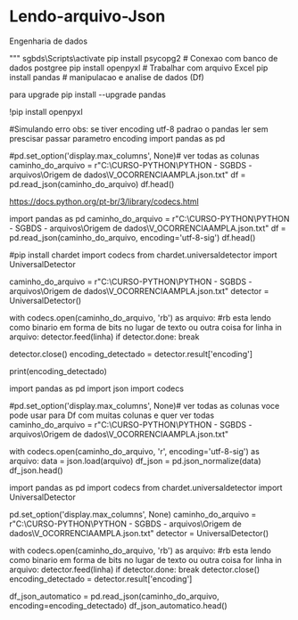# Lendo-arquivo-Json
Engenharia de dados

"""
sgbds\Scripts\activate
pip install psycopg2  # Conexao com banco de dados postgree
pip install openpyxl  # Trabalhar com arquivo Excel
pip install pandas    # manipulacao e analise de dados (Df)

para upgrade 
pip install --upgrade pandas

!pip install openpyxl

#Simulando erro obs: se tiver encoding utf-8 padrao o pandas ler sem prescisar passar parametro encoding
import pandas as pd

#pd.set_option('display.max_columns', None)# ver todas as colunas  
caminho_do_arquivo = r"C:\CURSO-PYTHON\PYTHON - SGBDS - arquivos\Origem de dados\V_OCORRENCIAAMPLA.json.txt"
df = pd.read_json(caminho_do_arquivo) 
df.head()


https://docs.python.org/pt-br/3/library/codecs.html


import pandas as pd
caminho_do_arquivo = r"C:\CURSO-PYTHON\PYTHON - SGBDS - arquivos\Origem de dados\V_OCORRENCIAAMPLA.json.txt"
df = pd.read_json(caminho_do_arquivo, encoding='utf-8-sig')
df.head()


#pip install chardet
import codecs
from chardet.universaldetector import UniversalDetector

caminho_do_arquivo = r"C:\CURSO-PYTHON\PYTHON - SGBDS - arquivos\Origem de dados\V_OCORRENCIAAMPLA.json.txt"
detector = UniversalDetector()

with codecs.open(caminho_do_arquivo, 'rb') as arquivo: #rb esta lendo como binario em forma de bits no lugar de texto ou outra coisa 
    for linha in arquivo:
        detector.feed(linha)
        if detector.done:
            break

detector.close()
encoding_detectado = detector.result['encoding']

print(encoding_detectado)


import pandas as pd
import json
import codecs

#pd.set_option('display.max_columns', None)# ver todas as colunas  voce pode usar para Df com muitas colunas e quer ver todas
caminho_do_arquivo = r"C:\CURSO-PYTHON\PYTHON - SGBDS - arquivos\Origem de dados\V_OCORRENCIAAMPLA.json.txt"

with codecs.open(caminho_do_arquivo, 'r', encoding='utf-8-sig') as arquivo:
    data = json.load(arquivo)
df_json = pd.json_normalize(data)
df_json.head()



import pandas as pd
import codecs
from chardet.universaldetector import UniversalDetector


pd.set_option('display.max_columns', None)
caminho_do_arquivo = r"C:\CURSO-PYTHON\PYTHON - SGBDS - arquivos\Origem de dados\V_OCORRENCIAAMPLA.json.txt"
detector = UniversalDetector()

with codecs.open(caminho_do_arquivo, 'rb') as arquivo: #rb esta lendo como binario em forma de bits no lugar de texto ou outra coisa 
    for linha in arquivo:
        detector.feed(linha)
        if detector.done:
            break
detector.close()
encoding_detectado = detector.result['encoding']


df_json_automatico = pd.read_json(caminho_do_arquivo, encoding=encoding_detectado)
df_json_automatico.head()






